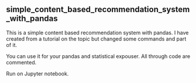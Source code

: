 ## simple_content_based_recommendation_system_with_pandas

This is a simple content based recommendation system with pandas. I have created from a tutorial on the topic but changed some commands and part of it. 

You can use it for your pandas and statistical expouser. All through code are commented. 

Run on Jupyter notebook. 
